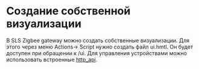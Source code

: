 # Создание собственной  визуализации

В SLS Zigbee gateway можно создать собственные визуализации. Для этого через меню Actions-> Script нужно создать файл ui.hmtl. Он будет доступен при обращении к /ui. Для управления устройствами можно использовать встроенные [http_api](/http_api_rus.md).
